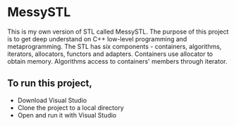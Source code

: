 # MessySTL

This is my own version of STL called MessySTL. The purpose of this project is to get deep understand on C++ low-level programming and metaprogramming.
The STL has six components - containers, algorithms, iterators, allocators, functors and adapters.
Containers use allocator to obtain memory. Algorithms access to containers' members through iterator. 

## To run this project,
* Download Visual Studio
* Clone the project to a local directory
* Open and run it with Visual Studio
